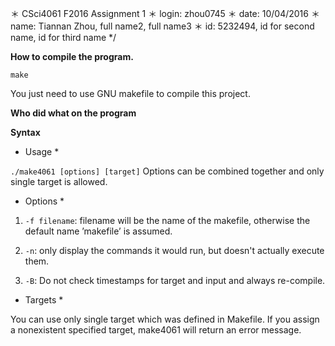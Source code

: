 ＊ CSci4061 F2016 Assignment 1
＊ login: zhou0745
＊ date: 10/04/2016
＊ name: Tiannan Zhou, full name2, full name3
＊ id: 5232494, id for second name, id for third name */

**How to compile the program.**

~~~
make
~~~

You just need to use GNU makefile to compile this project.


**Who did what on the program**

<TBD>


**Syntax**

* Usage *

 `./make4061 [options] [target]` Options can be combined together and only single target is allowed.

* Options *

1. `-f filename`: filename will be the name of the makefile, otherwise the default name ’makefile’ is assumed.

2. `-n`: only display the commands it would run, but doesn't actually execute them.

3. `-B`: Do not check timestamps for target and input and always re-compile.

* Targets *

You can use only single target which was defined in Makefile. If you assign a nonexistent specified target, make4061 will return an error message.